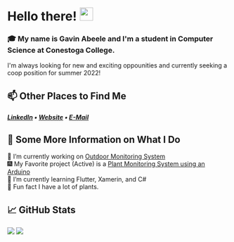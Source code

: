 <h1>Hello there! <img src="https://raw.githubusercontent.com/MartinHeinz/MartinHeinz/master/wave.gif" width="30px"></h1>

### 🎓 My name is Gavin Abeele and I'm a student in Computer Science at Conestoga College.

I'm always looking for new and exciting oppounities and currently seeking a coop position for summer 2022!

## 📫 Other Places to Find Me
<h5> <a href="https://www.linkedin.com/in/gavinabeele/">LinkedIn</a> • <a href="https://gavinabeele.com">Website</a> • <a href="mailto:gabeele2160@conestogac.on.ca">E-Mail</a> </h5>

## 🎏 Some More Information on What I Do

🍂 I’m currently working on <a href="https://github.com/bbowler1740/CSCN72030-Anemoi">Outdoor Monitoring System</a>  
🎆 My Favorite project (Active) is a <a href="https://github.com/Gabeele/Plant-Monitor-System">Plant Monitoring System using an Arduino </a>  
🌌 I’m currently learning Flutter, Xamerin, and C#  
🌼 Fun fact I have a lot of plants.  


## 📈 GitHub Stats
<div>
  <img align="center" src="https://github-readme-stats.vercel.app/api/top-langs/?username=gabeele&theme=light&langs_count=3" />
  <img align="center" src="https://github-readme-stats.vercel.app/api?username=gabeele&theme=light"/>
</div>
